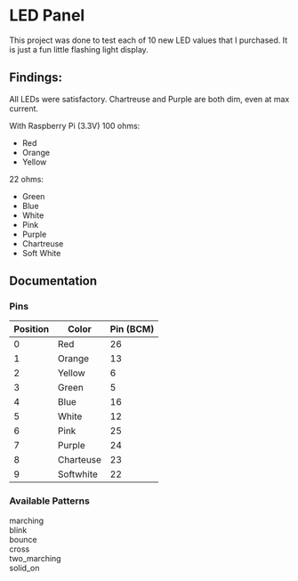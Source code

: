 # LED Panel

This project was done to test each of 10 new LED values that I purchased. It is just a fun little flashing light display.

## Findings:

All LEDs were satisfactory. Chartreuse and Purple are both dim, even at max current.

With Raspberry Pi (3.3V)
100 ohms:

- Red
- Orange
- Yellow

22 ohms:

- Green
- Blue
- White
- Pink
- Purple
- Chartreuse
- Soft White

## Documentation

### Pins

| Position | Color     | Pin (BCM) |
| -------- | --------- | --------- |
| 0        | Red       | 26        |
| 1        | Orange    | 13        |
| 2        | Yellow    | 6         |
| 3        | Green     | 5         |
| 4        | Blue      | 16        |
| 5        | White     | 12        |
| 6        | Pink      | 25        |
| 7        | Purple    | 24        |
| 8        | Charteuse | 23        |
| 9        | Softwhite | 22        |

### Available Patterns

marching  
blink  
bounce  
cross  
two_marching  
solid_on
